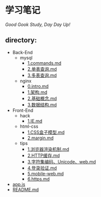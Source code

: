 
# 学习笔记

_Good Gook Study, Day Day Up!_

## directory:

- Back-End
  - mysql
    - [1.commands.md](Back-End/mysql/1.commands.md)
    - [2.单表查询.md](Back-End/mysql/2.单表查询.md)
    - [3.多表查询.md](Back-End/mysql/3.多表查询.md)
  - nginx
    - [0.intro.md](Back-End/nginx/0.intro.md)
    - [1.架构.md](Back-End/nginx/1.架构.md)
    - [2.基础概念.md](Back-End/nginx/2.基础概念.md)
    - [3.数据结构.md](Back-End/nginx/3.数据结构.md)
- Front-End
  - hack
    - [1.IE.md](Front-End/hack/1.IE.md)
  - html-css
    - [1.CSS盒子模型.md](Front-End/html-css/1.CSS盒子模型.md)
    - [2.margin.md](Front-End/html-css/2.margin.md)
  - tips
    - [1.浏览器渲染机制.md](Front-End/tips/1.浏览器渲染机制.md)
    - [2.HTTP缓存.md](Front-End/tips/2.HTTP缓存.md)
    - [3.字符集编码、Unicode、web.md](Front-End/tips/3.字符集编码、Unicode、web.md)
    - [4.登录验证.md](Front-End/tips/4.登录验证.md)
    - [5.mobile-web.md](Front-End/tips/5.mobile-web.md)
    - [6.https.md](Front-End/tips/6.https.md)
- [app.js](app.js)
- [README.md](README.md)
